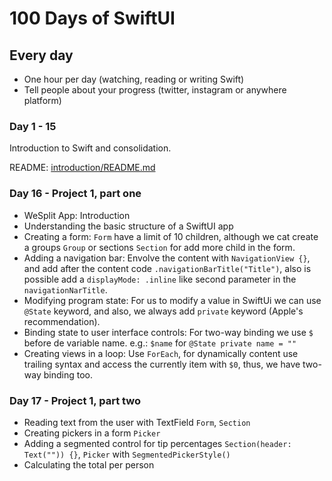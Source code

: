 # 100 Days of SwiftUI

## Every day

- One hour per day (watching, reading or writing Swift)
- Tell people about your progress (twitter, instagram or anywhere platform)

### Day 1 - 15

Introduction to Swift and consolidation.

README: [introduction/README.md](https://github.com/avuenja/100DaysOfSwiftUI/blob/main/introduction/README.md)

### Day 16 - Project 1, part one

- WeSplit App: Introduction
- Understanding the basic structure of a SwiftUI app
- Creating a form: `Form` have a limit of 10 children, although we cat create a groups `Group` or sections `Section` for add more child in the form.
- Adding a navigation bar: Envolve the content with `NavigationView {}`, and add after the content code `.navigationBarTitle("Title")`, also is possible add a `displayMode: .inline` like second parameter in the `navigationNarTitle`.
- Modifying program state: For us to modify a value in SwiftUi we can use `@State` keyword, and also, we always add `private` keyword (Apple's recommendation).
- Binding state to user interface controls: For two-way binding we use `$` before de variable name. e.g.: `$name` for `@State private name = ""`
- Creating views in a loop: Use `ForEach`, for dynamically content use trailing syntax and access the currently item with `$0`, thus, we have two-way binding too.

### Day 17 - Project 1, part two

- Reading text from the user with TextField `Form`, `Section`
- Creating pickers in a form `Picker`
- Adding a segmented control for tip percentages `Section(header: Text("")) {}`, `Picker` with `SegmentedPickerStyle()`
- Calculating the total per person
